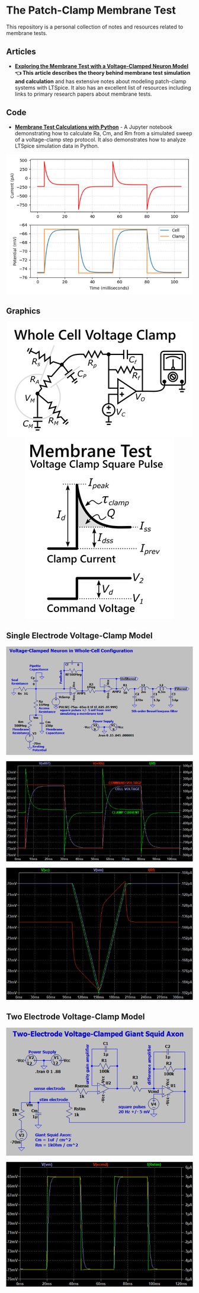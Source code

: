 # The Patch-Clamp Membrane Test

This repository is a personal collection of notes and resources related to membrane tests.

## Articles

* [**Exploring the Membrane Test with a Voltage-Clamped Neuron Model**](https://swharden.com/blog/2020-10-11-model-neuron-ltspice/) **👈 This article describes the theory behind membrane test simulation and calculation** and has extensive notes about modeling patch-clamp systems with LTSpice. It also has an excellent list of resources including links to primary research papers about membrane tests.

## Code

* [**Membrane Test Calculations with Python**](memtest/memtest-step.ipynb) - A Jupyter notebook demonstrating how to calculate Ra, Cm, and Rm from a simulated sweep of a voltage-clamp step protocol. It also demonstrates how to analyze LTSpice simulation data in Python.

<div align="center">

![](models/single-electrode-advanced/voltage-clamp-simple-fig1.png)

</div>

## Graphics

<div align="center">

![](dev/diagram/whole-cell-voltage-clamp-diagram.png)![](dev/diagram/voltage-clamp-square-membrane-test.png)

</div>

## Single Electrode Voltage-Clamp Model

<div align="center">

![](models/single-electrode-advanced/voltage-clamp-circuit.png)

![](models/single-electrode-advanced/voltage-clamp-simulation.png)

![](models/single-electrode-memtest/ramp-simulation.png)

</div>

## Two Electrode Voltage-Clamp Model

<div align="center">

![](models/two-electrode/VC-two-electrode-circuit.png)

![](models/two-electrode/VC-two-electrode-simulation.png)

</div>
